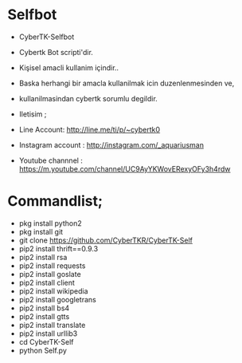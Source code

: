 # Selfbot
-   CyberTK-Selfbot

-   Cybertk Bot scripti'dir.

-   Kişisel amacli kullanim içindir..

-   Baska herhangi bir amacla kullanilmak icin duzenlenmesinden ve,
-   kullanilmasindan cybertk sorumlu degildir.

-   Iletisim ;
-   Line Account: http://line.me/ti/p/~cybertk0
-   Instagram account : http://instagram.com/_aquariusman
-   Youtube channnel : https://m.youtube.com/channel/UC9AyYKWovERexyOFy3h4rdw

# Commandlist;
- pkg install python2 
- pkg install git
- git clone https://github.com/CyberTKR/CyberTK-Self
- pip2 install thrift==0.9.3
- pip2 install rsa
- pip2 install requests
- pip2 install goslate
- pip2 install client
- pip2 install wikipedia
- pip2 install googletrans
- pip2 install bs4
- pip2 install gtts
- pip2 install translate
- pip2 install urllib3 
- cd CyberTK-Self
- python Self.py
